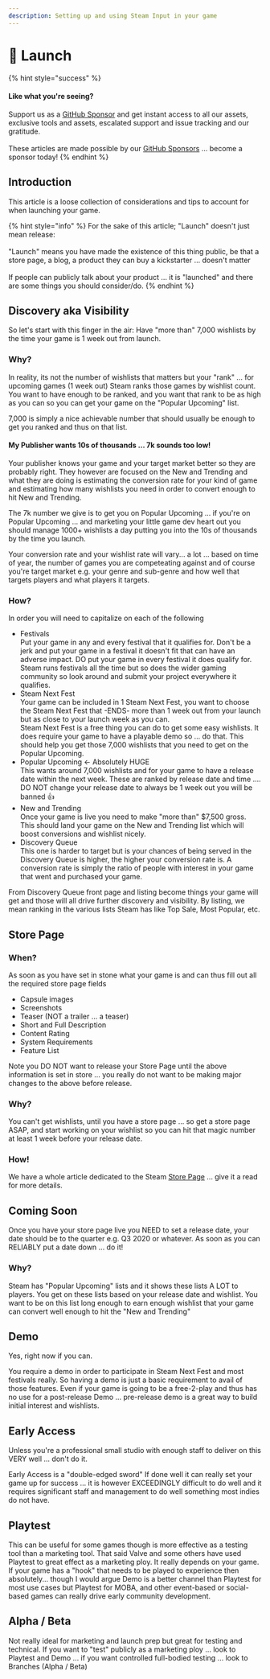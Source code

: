 ```yaml
---
description: Setting up and using Steam Input in your game
---
```


# 🚢 Launch

{% hint style="success" %}
#### Like what you're seeing?

Support us as a [GitHub Sponsor](../become-a-sponsor/) and get instant access to all our assets, exclusive tools and assets, escalated support and issue tracking and our gratitude.\
\
These articles are made possible by our [GitHub Sponsors](../become-a-sponsor/) ... become a sponsor today!
{% endhint %}

## Introduction

This article is a loose collection of considerations and tips to account for when launching your game.&#x20;

{% hint style="info" %}
For the sake of this article; "Launch" doesn't just mean release:\
\
"Launch" means you have made the existence of this thing public, be that a store page, a blog, a product they can buy a kickstarter ... doesn't matter\
\
If people can publicly talk about your product ... it is "launched" and there are some things you should consider/do.
{% endhint %}

## Discovery aka Visibility

So let's start with this finger in the air: Have "more than" 7,000 wishlists by the time your game is 1 week out from launch.

### Why?

In reality, its not the number of wishlists that matters but your "rank" ... for upcoming games (1 week out) Steam ranks those games by wishlist count. You want to have enough to be ranked, and you want that rank to be as high as you can so you can get your game on the "Popular Upcoming" list.

7,000 is simply a nice achievable number that should usually be enough to get you ranked and thus on that list.

#### My Publisher wants 10s of thousands ... 7k sounds too low!

Your publisher knows your game and your target market better so they are probably right. They however are focused on the New and Trending and what they are doing is estimating the conversion rate for your kind of game and estimating how many wishlists you need in order to convert enough to hit New and Trending.

The 7k number we give is to get you on Popular Upcoming ... if you're on Popular Upcoming ... and marketing your little game dev heart out you should manage 1000+ wishlists a day putting you into the 10s of thousands by the time you launch.

Your conversion rate and your wishlist rate will vary... a lot ... based on time of year, the number of games you are competeating against and of course you're target market e.g. your genre and sub-genre and how well that targets players and what players it targets.

### How?

In order you will need to capitalize on each of the following

* Festivals\
  Put your game in any and every festival that it qualifies for. Don't be a jerk and put your game in a festival it doesn't fit that can have an adverse impact. DO put your game in every festival it does qualify for. Steam runs festivals all the time but so does the wider gaming community so look around and submit your project everywhere it qualifies.
* Steam Next Fest\
  Your game can be included in 1 Steam Next Fest, you want to choose the Steam Next Fest that -ENDS- more than 1 week out from your launch but as close to your launch week as you can. \
  Steam Next Fest is a free thing you can do to get some easy wishlists. It does require your game to have a playable demo so ... do that. This should help you get those 7,000 wishlists that you need to get on the Popular Upcoming.
* Popular Upcoming <- Absolutely HUGE\
  This wants around 7,000 wishlists and for your game to have a release date within the next week. These are ranked by release date and time .... DO NOT change your release date to always be 1 week out you will be banned :thumbsup:
* New and Trending\
  Once your game is live you need to make "more than" $7,500 gross. This should land your game on the New and Trending list which will boost conversions and wishlist nicely.
* Discovery Queue\
  This one is harder to target but is your chances of being served in the Discovery Queue is higher, the higher your conversion rate is. A conversion rate is simply the ratio of people with interest in your game that went and purchased your game.

From Discovery Queue front page and listing become things your game will get and those will all drive further discovery and visibility. By listing, we mean ranking in the various lists Steam has like Top Sale, Most Popular, etc.

## Store Page

### When?

As soon as you have set in stone what your game is and can thus fill out all the required store page fields

* Capsule images
* Screenshots
* Teaser (NOT a trailer ... a teaser)
* Short and Full Description
* Content Rating
* System Requirements
* Feature List

Note you DO NOT want to release your Store Page until the above information is set in store ... you really do not want to be making major changes to the above before release.

### Why?

You can't get wishlists, until you have a store page ... so get a store page ASAP, and start working on your wishlist so you can hit that magic number at least 1 week before your release date.

### How!

We have a whole article dedicated to the Steam [Store Page](../company/steam/store-page.md) ... give it a read for more details.

## Coming Soon

Once you have your store page live you NEED to set a release date, your date should be to the quarter e.g. Q3 2020 or whatever.  As soon as you can RELIABLY put a date down ... do it!

### Why?

Steam has "Popular Upcoming" lists and it shows these lists A LOT to players. You get on these lists based on your release date and wishlist. You want to be on this list long enough to earn enough wishlist that your game can convert well enough to hit the "New and Trending"&#x20;

## Demo

Yes, right now if you can.

You require a demo in order to participate in Steam Next Fest and most festivals really. So having a demo is just a basic requirement to avail of those features. Even if your game is going to be a free-2-play and thus has no use for a post-release Demo ... pre-release demo is a great way to build initial interest and wishlists.

## Early Access

Unless you're a professional small studio with enough staff to deliver on this VERY well ... don't do it.

Early Access is a "double-edged sword" If done well it can really set your game up for success ... it is however EXCEEDINGLY difficult to do well and it requires significant staff and management to do well something most indies do not have.

## Playtest

This can be useful for some games though is more effective as a testing tool than a marketing tool. That said Valve and some others have used Playtest to great effect as a marketing ploy. It really depends on your game. If your game has a "hook" that needs to be played to experience then absolutely... though I would argue Demo is a better channel than Playtest for most use cases but Playtest for MOBA, and other event-based or social-based games can really drive early community development.

## Alpha / Beta

Not really ideal for marketing and launch prep but great for testing and technical. If you want to "test" publicly as a marketing ploy ... look to Playtest and Demo ... if you want controlled full-bodied testing ... look to Branches (Alpha / Beta)
